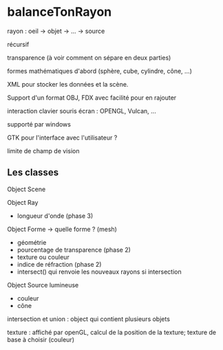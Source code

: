 # balanceTonRayon

rayon : oeil -> objet -> ... -> source

récursif

transparence (à voir comment on sépare en deux parties)

formes mathématiques d'abord (sphère, cube, cylindre, cône, ...)

XML pour stocker les données et la scène.

Support d'un format OBJ, FDX avec facilité pour en rajouter

interaction clavier souris écran : OPENGL, Vulcan, ...

supporté par windows

GTK pour l'interface avec l'utilisateur ?

limite de champ de vision

## Les classes

Object Scene

Object Ray

- longueur d'onde (phase 3)

Object Forme -> quelle forme ? (mesh)

- géométrie
- pourcentage de transparence (phase 2)
- texture ou couleur
- indice de réfraction (phase 2)
- intersect() qui renvoie les nouveaux rayons si intersection

Object Source lumineuse

- couleur
- cône

intersection et union : object qui contient plusieurs objets

texture : affiché par openGL, calcul de la position de la texture; texture de base à choisir (couleur)
